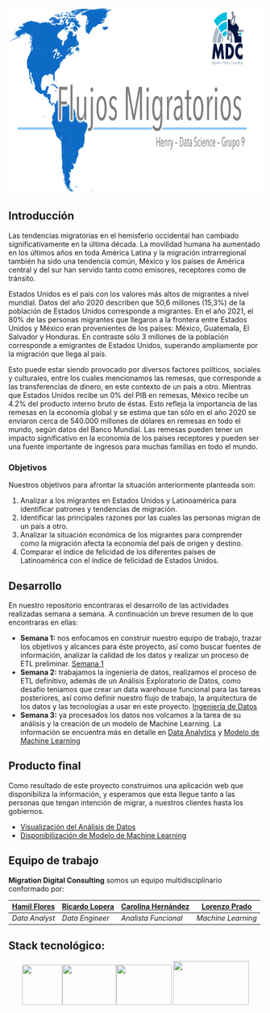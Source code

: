 <p align="center">
   <img width="800" height="368" src="img/main.png">
   </p>

## Introducción
Las tendencias migratorias en el hemisferio occidental han cambiado significativamente en la última década. La movilidad humana ha aumentado en los últimos años en toda América Latina y la migración intrarregional también ha sido una tendencia común, México y los países de América central y del sur han servido tanto como emisores, receptores como de tránsito.

Estados Unidos es el país con los valores más altos de migrantes a nivel mundial. Datos del año 2020 describen que 50,6 millones (15,3%) de la población de Estados Unidos corresponde a migrantes. En el año 2021, el 80% de las personas migrantes que llegaron a la frontera entre Estados Unidos y México eran provenientes de los países: México, Guatemala, El Salvador y Honduras. En contraste sólo 3 millones de la población corresponde a emigrantes de Estados Unidos, superando ampliamente por la migración que llega al país.

Esto puede estar siendo provocado por diversos factores políticos, sociales y culturales, entre los cuales mencionamos las remesas, que corresponde a las transferencias de dinero, en este contexto de un país a otro. Mientras que Estados Unidos recibe un 0% del PIB en remesas, México recibe un 4.2% del producto interno bruto de éstas. Esto refleja la importancia de las remesas en la economía global y se estima que tan sólo en el año 2020 se enviaron cerca de 540.000 millones de dólares en remesas en todo el mundo, según datos del Banco Mundial. Las remesas pueden tener un impacto significativo en la economía de los países receptores y pueden ser una fuente importante de ingresos para muchas familias en todo el mundo.

### Objetivos
Nuestros objetivos para afrontar la situación anteriormente planteada son:
1. Analizar a los migrantes en Estados Unidos y Latinoamérica para identificar patrones y tendencias de migración.
2. Identificar las principales razones por las cuales las personas migran de un país a otro.
3. Analizar la situación económica de los migrantes para comprender como la migración afecta la economía del país de origen y destino.
4. Comparar el índice de felicidad de los diferentes países de Latinoamérica con el índice de felicidad de Estados Unidos.

## Desarrollo 
En nuestro repositorio encontraras el desarrollo de las actividades realizadas semana a semana. A continuación un breve resumen de lo que encontraras en ellas:
+ **Semana 1:** nos enfocamos en construir nuestro equipo de trabajo, trazar los objetivos y alcances para éste proyecto, así como buscar fuentes de información, analizar la calidad de los datos y realizar un proceso de ETL preliminar. [Semana 1](https://github.com/Hamil32/PF-Migracion/tree/main/Semana%201)
+ **Semana 2:** trabajamos la ingeniería de datos, realizamos el proceso de ETL definitivo, además de un Análisis Exploratorio de Datos, como desafio teniamos que crear un data warehouse funcional para las tareas posteriores, así como definir nuestro flujo de trabajo, la arquitectura de los datos y las tecnologías a usar en este proyecto. [Ingeniería de Datos](https://github.com/Hamil32/PF-Migracion/blob/main/Semana%202)
+ **Semana 3:** ya procesados los datos nos volcamos a la tarea de su análisis y la creación de un modelo de Machine Learning. La información se encuentra más en detalle en [Data Analytics](https://github.com/Hamil32/PF-Migracion/tree/main/Semana%203/Data%20Analytics) y [Modelo de Machine Learning](https://github.com/Hamil32/PF-Migracion/tree/main/Semana%203/ML)

## Producto final
Como resultado de este proyecto construimos una aplicación web que disponibiliza la información, y esperamos que esta llegue tanto a las personas que tengan intención de migrar, a nuestros clientes hasta los gobiernos.
   - [Visualización del Análisis de Datos](https://app.powerbi.com/reportEmbed?reportId=581a568a-031e-4a5f-ac3b-855c0745e528&autoAuth=true&ctid=c9553b71-e9f5-4264-9080-f30bc2ddf506)
   - [Disponibilización de Modelo de Machine Learning](https://gvbrilo-streamlit-app--principal-72ejtx.streamlit.app/)

## Equipo de trabajo
**Migration Digital Consulting** somos un equipo multidisciplinario conformado por:

<p align="center">

|[Hamil Flores](https://www.linkedin.com/in/hamil-balverdi/)  | [Ricardo Lopera](https://www.linkedin.com/in/ricardo-lopera-márquez-839602276/) | [Carolina Hernández](https://www.linkedin.com/in/carolinahernandezbarra/)  | [Lorenzo Prado](https://github.com/gvbrilo)  |
|---|---|---|---|
|_Data Analyst_|_Data Engineer_  |_Analista Funcional_|_Machine Learning_|

</p>

## Stack tecnológico:
<p align="center">
   <img width="80" height="80" src="https://cdn.icon-icons.com/icons2/1381/PNG/512/python_94570.png"><img width="107" height="80" src="https://connect.nuxeo.com/nuxeo/site/marketplace/package/amazon-s3-online-storage/screenshot/1/img.png"><img width="110" height="80" src="https://dotnet.microsoft.com/blob-assets/images/customers/power-bi.png">
   <img width="150" height="87" src="https://streamlit.io/images/brand/streamlit-logo-primary-colormark-darktext.png">
   </p>
   
